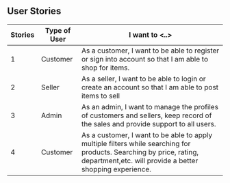 ## User Stories

| Stories      | Type of User | I want to <..> | 
| --------     | ------------ | -------------- | 
| 1            |  Customer    |  As a customer, I want to be able to register or sign into account so that I am able to shop for items.              |                
| 2            |  Seller      |  As a seller, I want to be able to login or create an account so that I am able to post items to sell               |
| 3            |  Admin       |  As an admin, I want to manage the profiles of customers and sellers, keep record of the sales and provide support to all users. |
| 4            | Customer     |  As a customer, I want to be able to apply multiple filters while searching for products. Searching by price, rating, department,etc. will provide a better shopping experience.|                  


